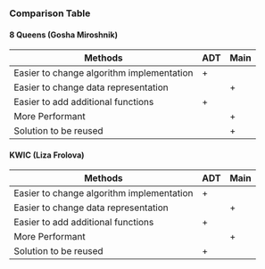 ### Comparison Table 

#### 8 Queens (Gosha Miroshnik)

| Methods  | ADT | Main | 
| ------------- | ------------- | ------------- | 
| Easier to change algorithm implementation | + | |
| Easier to change data representation  | | + |
| Easier to add additional functions | + | |
| More Performant | | + |
| Solution to be reused | | + |

#### KWIC (Liza Frolova)

| Methods  | ADT | Main | 
| ------------- | ------------- | ------------- |
| Easier to change algorithm implementation | + | |
| Easier to change data representation  | | + |
| Easier to add additional functions | + | |
| More Performant | | + |
| Solution to be reused | + | |
